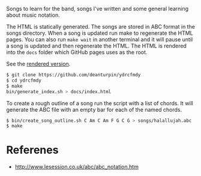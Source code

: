 Songs to learn for the band, songs I've written and some general learning about
music notation.

The HTML is statically generated. The songs are stored in ABC format in the
songs directory. When a song is updated run make to regenerate the HTML pages.
You can also run ```make wait``` in another terminal and it will pause until a
song is updated and then regenerate the HTML. The HTML is rendered into the
```docs``` folder which GitHub pages uses as the root.

See the [rendered version](https://deanturpin.github.io/ydrcfmdy/).


```bash
$ git clone https://github.com/deanturpin/ydrcfmdy
$ cd ydrcfmdy
$ make
bin/generate_index.sh > docs/index.html
```

To create a rough outline of a song run the script with a list of chords. It
will generate the ABC file with an empty bar for each of the named chords.
```bash
$ bin/create_song_outline.sh C Am C Am F G C G > songs/halallujah.abc
$ make
```

# Referenes
* http://www.lesession.co.uk/abc/abc_notation.htm
